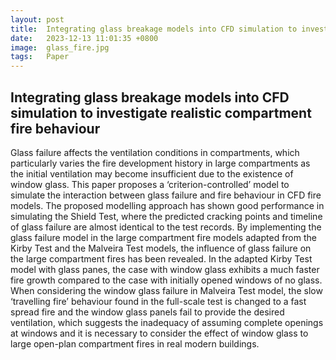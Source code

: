 ```yaml
---
layout: post
title:  Integrating glass breakage models into CFD simulation to investigate realistic compartment fire behaviour
date:   2023-12-13 11:01:35 +0800
image:  glass_fire.jpg
tags:   Paper
---
```

## Integrating glass breakage models into CFD simulation to investigate realistic compartment fire behaviour
Glass failure affects the ventilation conditions in compartments, which particularly varies the fire development history in large compartments as the initial ventilation may become insufficient due to the existence of window glass. This paper proposes a ‘criterion-controlled’ model to simulate the interaction between glass failure and fire behaviour in CFD fire models. The proposed modelling approach has shown good performance in simulating the Shield Test, where the predicted cracking points and timeline of glass failure are almost identical to the test records. By implementing the glass failure model in the large compartment fire models adapted from the Kirby Test and the Malveira Test models, the influence of glass failure on the large compartment fires has been revealed. In the adapted Kirby Test model with glass panes, the case with window glass exhibits a much faster fire growth compared to the case with initially opened windows of no glass. When considering the window glass failure in Malveira Test model, the slow ‘travelling fire’ behaviour found in the full-scale test is changed to a fast spread fire and the window glass panels fail to provide the desired ventilation, which suggests the inadequacy of assuming complete openings at windows and it is necessary to consider the effect of window glass to large open-plan compartment fires in real modern buildings.